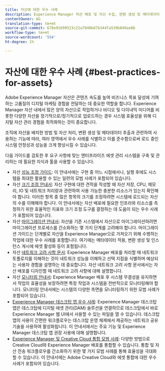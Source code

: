 ```yaml
---
title: 자산에 대한 우수 사례
description: Experience Manager 자산 배포 및 자산 수집, 변환 생성 및 메타데이터 추출에 사용하는 기능에 따라, 다양한 영역에서 모범 사례를 식별하고 이를 준수하여 로드 중인 시스템 안정성과 성능을 크게 향상시킬 수 있습니다.
contentOwner: AG
translation-type: tm+mt
source-git-commit: 678e91699523c22a7048bd7b344fa539b849ae8b
workflow-type: tm+mt
source-wordcount: '554'
ht-degree: 1%

---
```



# 자산에 대한 우수 사례 {#best-practices-for-assets}

Adobe Experience Manager 자산은 콘텐츠 속도를 높여 비즈니스 목표 달성에 기여하는 고품질의 디지털 마케팅 경험을 전달하는 데 중요한 역할을 합니다. Experience Manager 자산 내에서 많은 양의 자산으로 작업하거나 비디오 및 다이내믹 미디어를 비롯한 다양한 자산을 정기적으로/정기적으로 업로드하는 경우 시스템 효율성을 위해 디지털 자산 관리 경험을 최적화하는 것이 중요합니다.

조직에 자산을 배치한 방법 및 자산 처리, 변환 생성 및 메타데이터 추출과 관련하여 사용하는 기능에 따라, 여러 영역에서 우수 사례를 식별하고 이를 준수함으로써 로드 중인 시스템 안정성과 성능을 크게 향상시킬 수 있습니다.

다음 가이드를 검토한 후 요구 사항에 맞는 엔터프라이즈 에셋 관리 시스템을 구축 및 관리하는 데 필요한 지식과 툴을 사용할 수 있습니다.

* 자산 [성능 조정 가이드](/help/assets/performance-tuning-guidelines.md): 이 안내서에는 구현 중 어느 시점에서나, 실행 후에도 시스템을 최대한 활용할 수 있는 일련의 모범 사례가 포함되어 있습니다.
* 자산 [크기 조정 안내서](/help/assets/assets-sizing-guide.md): 자산 구현에 대한 견적을 작성할 때 자산 저장, CPU, 메모리, IO 및 네트워크 처리량과 관련하여 사용 가능한 충분한 리소스가 있는지 확인해야 합니다. 이러한 항목 중 많은 항목의 크기를 조정하려면 시스템에 로드되는 자산의 수를 이해해야 합니다. 이 안내서에는 자산 배포에 필요한 인프라와 리소스를 측정하기 위한 효율적인 지표와 크기 조정 도구를 결정하는 데 도움이 되는 우수 사례가 포함되어 있습니다.
* 자산 [마이그레이션 안내서](/help/assets/assets-migration-guide.md): 자산을 기존 시스템에서 자산으로 마이그레이션하려면 마이그레이션 프로세스를 간소화하는 몇 가지 단계를 고려해야 합니다. 마이그레이션 가이드는 단계별로 자산을 Experience Manager으로 가져오기 위해 수행하는 작업에 대한 우수 사례를 포함합니다. 여기에는 메타데이터 적용, 변환 생성 및 인스턴스 게시에 에셋 활성화 등이 포함됩니다.
* 자산 [네트워크 고려 사항 문서](/help/assets/assets-network-considerations.md): Experience Manager 배포를 처리할 때 네트워크 토폴로지를 이해하는 것이 네트워크 성능을 이해하고 선택 지점을 식별하며 예상되는 사용자 경험을 설명하는 데 중요합니다. 자산 네트워크 고려 사항 문서에서는 자산 배포를 디자인할 때 네트워크 고려 사항에 대해 설명합니다.
* 자산 [모니터링 안내서](/help/assets/assets-monitoring-best-practices.md): Experience Manager 배포 후 시스템 무결성을 유지하면서 작업의 효율성을 보장하려면 특정 작업과 시스템을 전반적으로 모니터링해야 합니다. 모니터링 안내서에는 시스템의 다양한 측면을 모니터링하기 위한 모범 사례가 포함되어 있습니다.
* [Experience Manager 데스크탑 앱 우수 사례](https://helpx.adobe.com/experience-manager/desktop-app/aem-desktop-app-best-practices.html): Experience Manager 데스크탑 앱은 데스크탑에 디지털 에셋 관리(DAM) 솔루션을 연결하므로 데스크탑에서 바로 Experience Manager 웹 UI에서 사용할 수 있는 파일을 열 수 있습니다. 데스크탑 앱의 사용이 간편한 워크플로우는 데스크탑 운영 체제에서 제공하는 네트워크 공유 기술을 사용하여 활성화됩니다. 이 안내서에서는 주요 기능 및 Experience Manager 데스크탑 앱 권장 사용에 대해 설명합니다.
* [Experience Manager 및 Creative Cloud 통합 모범 사례](/help/assets/aem-cc-integration-best-practices.md): 다양한 방법으로 Creative Cloud와 Experience Manager 배포를 통합할 수 있습니다. 통합 및 자산 전송 워크플로우를 간소화하기 위한 몇 가지 모범 사례를 통해 효율성을 극대화할 수 있습니다. 이 안내서에는 Adobe Creative Cloud와 에셋 통합에 대한 우수 사례가 포함되어 있습니다.
